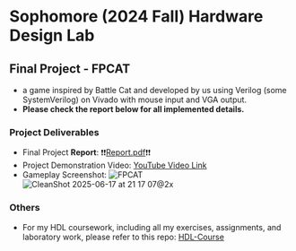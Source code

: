 # Sophomore (2024 Fall) Hardware Design Lab
## Final Project - FPCAT
- a game inspired by Battle Cat and developed by us using Verilog (some SystemVerilog) on Vivado with mouse input and VGA output.
- **Please check the report below for all implemented details.**

### Project Deliverables
- Final Project **Report**: ❗️❗️[Report.pdf](Docs/Report.pdf)❗️❗️
- Project Demonstration Video: [YouTube Video Link](https://www.youtube.com/watch?v=rUI0usMOb2s)
- Gameplay Screenshot:
![FPCAT](https://github.com/user-attachments/assets/eec938d6-4ab3-4b99-85c6-222887b89268)
![CleanShot 2025-06-17 at 21 17 07@2x](https://github.com/user-attachments/assets/a68f2bd7-2fac-492f-be70-58570acfaa6e)

### Others
- For my HDL coursework, including all my exercises, assignments, and laboratory work, please refer to this repo: [HDL-Course](https://github.com/rogerfan48/HDL-Course)
